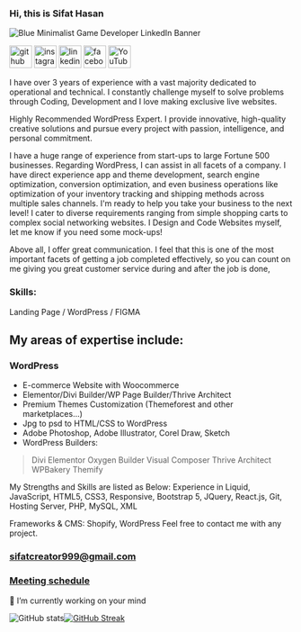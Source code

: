### Hi, this is Sifat Hasan

![Blue Minimalist Game Developer LinkedIn Banner](https://github.com/user-attachments/assets/1f37b3b3-4b91-43f9-a051-a4525fa5627f)


 

[<img src='https://www.iconsdb.com/icons/preview/white/github-xxl.png' alt='github' height='40' >](https://github.com/SIFAT-AOC) [<img src='https://www.iconsdb.com/icons/preview/white/instagram-xxl.png' alt='instagram' height='40' >](https://www.instagram.com/sifat.dev404/) [<img src='https://www.iconsdb.com/icons/preview/white/linkedin-3-xxl.png' alt='linkedin' height='40'>](https://www.linkedin.com/in/sifathasan2003/)  [<img src='https://www.iconsdb.com/icons/preview/white/facebook-3-xxl.png' alt='facebook' height='40'>](https://www.facebook.com/Sifat3hasan23)  [<img src='https://www.iconsdb.com/icons/preview/white/youtube-xxl.png' alt='YouTube' height='40'>](https://www.youtube.com/@sifatcreator1175)

I have over 3 years of experience with a vast majority dedicated to operational and technical. I constantly challenge myself to solve problems through Coding, Development and I love making exclusive live websites. 

Highly Recommended WordPress Expert. I provide innovative, high-quality creative solutions and pursue every project with passion, intelligence, and personal commitment.
 
I have a huge range of experience from start-ups to large Fortune 500 businesses. Regarding WordPress, I can assist in all facets of a company. I have direct experience app and theme development, search engine optimization, conversion optimization, and even business operations like optimization of your inventory tracking and shipping methods across multiple sales channels. I'm ready to help you take your business to the next level! I cater to diverse requirements ranging from simple shopping carts to complex social networking websites. I Design and Code Websites myself, let me know if you need some mock-ups!
 
Above all, I offer great communication. I feel that this is one of the most important facets of getting a job completed effectively, so you can count on me giving you great customer service during and after the job is done,

### Skills: 
Landing Page / WordPress / FIGMA

## My areas of expertise include: 

### WordPress
 + E-commerce Website with Woocommerce
 + Elementor/Divi Builder/WP Page Builder/Thrive Architect
 + Premium Themes Customization (Themeforest and other marketplaces...)
 + Jpg to psd to HTML/CSS to WordPress
 + Adobe Photoshop, Adobe Illustrator, Corel Draw, Sketch
 + WordPress Builders:
 > Divi
 > Elementor
 > Oxygen Builder
 > Visual Composer
 > Thrive Architect
 > WPBakery
 > Themify
<!--

### Shopify
 + Store Setup 
 + Theme Customization
 + Theme Development 
 + Landing Page Design 
 + Custom Liquid Coding
 + Product Page Customization
 + Figma to Shopify
 + Sketch to Shopify
 + Page Builder ( Pagefly, Shogun, Gempages )
-->
My Strengths and Skills are listed as Below:
Experience in Liquid, JavaScript, HTML5, CSS3, Responsive, Bootstrap 5, JQuery, React.js, Git, Hosting Server, PHP, MySQL, XML

Frameworks & CMS: Shopify, WordPress
Feel free to contact me with any project.
### sifatcreator999@gmail.com
### [Meeting schedule]([https://calendly.com/codexcode-it-solutions/30min](https://calendly.com/sifatcreator999))


<!--
**faridrony55/faridrony55** is a ✨ _special_ ✨ repository because its `README.md` (this file) appears on your GitHub profile.

Here are some ideas to get you started:

- 🔭 I’m currently working on ...
- 🌱 I’m currently learning ...
- 👯 I’m looking to collaborate on ...
- 🤔 I’m looking for help with ...
- 💬 Ask me about ...
- 📫 How to reach me: ...
- 😄 Pronouns: ...
- ⚡ Fun fact: ...
-->
 

🔭 I’m currently working on your mind

 
![GitHub stats](https://github-readme-stats.vercel.app/api?username=SIFAT-AOC&show_icons=true)[![GitHub Streak](https://streak-stats.demolab.com?user=SIFAT-AOC&theme=garden)](https://git.io/streak-stats)
<!-- [![trophy](https://github-profile-trophy.vercel.app/?username=faridrony55)](https://github.com/ryo-ma/github-profile-trophy) -->
